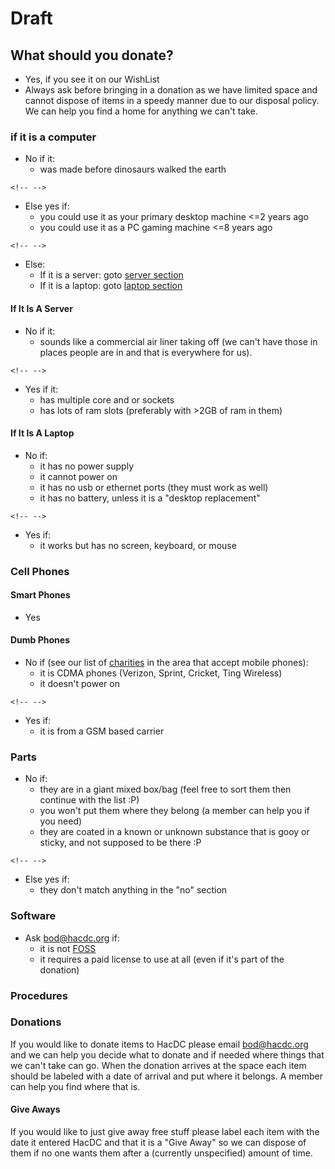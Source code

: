 # Draft

## What should you donate?

-   Yes, if you see it on our WishList
-   Always ask before bringing in a donation as we have limited space
    and cannot dispose of items in a speedy manner due to our disposal
    policy. We can help you find a home for anything we can't take.

### if it is a computer

-   No if it:
    -   was made before dinosaurs walked the earth

```{=html}
<!-- -->
```
-   Else yes if:
    -   you could use it as your primary desktop machine \<=2 years ago
    -   you could use it as a PC gaming machine \<=8 years ago

```{=html}
<!-- -->
```
-   Else:
    -   If it is a server: goto [server
        section](#If_It_Is_A_Server)
    -   If it is a laptop: goto [laptop
        section](#If_It_Is_A_Laptop)

#### If It Is A Server

-   No if it:
    -   sounds like a commercial air liner taking off (we can't have
        those in places people are in and that is everywhere for us).

```{=html}
<!-- -->
```
-   Yes if it:
    -   has multiple core and or sockets
    -   has lots of ram slots (preferably with \>2GB of ram in them)

#### If It Is A Laptop

-   No if:
    -   it has no power supply
    -   it cannot power on
    -   it has no usb or ethernet ports (they must work as well)
    -   it has no battery, unless it is a "desktop replacement"

```{=html}
<!-- -->
```
-   Yes if:
    -   it works but has no screen, keyboard, or mouse

### Cell Phones

#### Smart Phones

-   Yes

#### Dumb Phones

-   No if (see our list of
    [charities](Alt_Donation_Charities) in the area that
    accept mobile phones):
    -   it is CDMA phones (Verizon, Sprint, Cricket, Ting Wireless)
    -   it doesn't power on

```{=html}
<!-- -->
```
-   Yes if:
    -   it is from a GSM based carrier

### Parts

-   No if:
    -   they are in a giant mixed box/bag (feel free to sort them then
        continue with the list :P)
    -   you won't put them where they belong (a member can help you if
        you need)
    -   they are coated in a known or unknown substance that is gooy or
        sticky, and not supposed to be there :P

```{=html}
<!-- -->
```
-   Else yes if:
    -   they don't match anything in the "no" section

### Software

-   Ask bod@hacdc.org if:
    -   it is not
        [FOSS](http://en.wikipedia.org/wiki/Free_and_open-source_software)
    -   it requires a paid license to use at all (even if it's part of
        the donation)

### Procedures

### Donations

If you would like to donate items to HacDC please email bod@hacdc.org
and we can help you decide what to donate and if needed where things
that we can't take can go. When the donation arrives at the space each
item should be labeled with a date of arrival and put where it belongs.
A member can help you find where that is.

#### Give Aways

If you would like to just give away free stuff please label each item
with the date it entered HacDC and that it is a "Give Away" so we can
dispose of them if no one wants them after a (currently unspecified)
amount of time.
